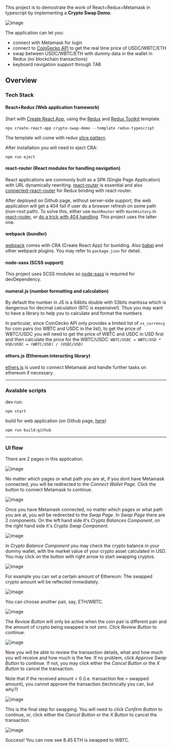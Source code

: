 This project is to demostrate the work of React+Redux+Metamask in typescript by implementing a **Crypto Swap Demo**.

![image](https://user-images.githubusercontent.com/85455/143508661-be3ac5f4-0a76-4033-ba41-202c036e4259.png)

The application can let you:
- connect with Metamask for login
- connect to [CoinGecko API](https://www.coingecko.com/api/documentations/v3#/) to get the real time price of USDC/WBTC/ETH
- swap between USDC/WBTC/ETH with dummy data in the wallet in Redux (no blockchain transactions)
- keyboard navigation support through TAB

## Overview
### Tech Stack
#### React+Redux (Web application framework)
Start with [Create React App](https://github.com/facebook/create-react-app), using the [Redux](https://redux.js.org/) and [Redux Toolkit](https://redux-toolkit.js.org/) template.
```
npx create-react-app crypto-swap-demo --template redux-typescript
```

The template will come with redux [slice pattern](https://redux.js.org/faq/code-structure#what-should-my-file-structure-look-like-how-should-i-group-my-action-creators-and-reducers-in-my-project-where-should-my-selectors-go).

After installation you will need to eject CRA:
```
npm run eject
```

#### react-router (React modules for handling navigation)
React applications are commonly built as a SPA (Single Page Application) with URL dynamically rewriting. [react-router](https://reactrouter.com/) is essential and also [connected-react-router](https://github.com/supasate/connected-react-router) for Redux binding with react-router.

After deployed on Github page, without server-side support, the web application will get a 404 fail if user do a browser refresh on some path (non-root path). To solve this, either use `HashRouter` with `HashHistory` in [react-router](https://reactrouter.com/web/api/HashRouter), or [do a trick with 404 handling](https://github.com/rafgraph/spa-github-pages). This project uses the latter one.

#### webpack (bundler)
[webpack](https://webpack.js.org/) comes with CRA (Create React App) for bunlding. Also [babel](https://babeljs.io/) and other webpack plugins. You may refer to `package.json` for detail.

#### node-sass (SCSS support)
This project uses SCSS modules so [node-sass](https://www.npmjs.com/package/node-sass) is required for devDependency.

#### numeral.js (number formatting and calculation)
By default the number in JS is a 64bits double with 53bits mantissa which is dangerous for decimal calculation (BTC is expensive!). Thus you may want to have a library to help you to calculate and format the numbers.

In particular, since CoinGecko API only provides a limited list of `vs_currency` for coin pairs (no WBTC and USDC in the list), to get the price of WBTC/USDC you will need to get the price of WBTC and USDC in USD first and then calculate the price for the WBTC/USDC:
`WBTC/USDC = WBTC/USD * USD/USDC = (WBTC/USD) / (USDC/USD)`

#### ethers.js (Ethereum interacting library)
[ethers.js](https://docs.ethers.io/v5/) is used to connect Metamask and handle further tasks on ethereum if necessary.

---
### Avalable scripts
dev run:
```
npm start
```
build for web application (on Github page, [here](https://shawtim.github.io/crypto-swap-demo/))
```
npm run build:github
```
---
### UI flow
There are 2 pages in this application.

![image](https://user-images.githubusercontent.com/85455/143505399-6b295d2f-d111-4e96-83ce-152829a759d5.png)

No matter which pages or what path you are at, if you dont have Metamask connected, you will be redirected to the *Connect Wallet Page*.
Click the button to connect Metamask to continue.

![image](https://user-images.githubusercontent.com/85455/143505549-e7d7a8dd-a7ce-4b19-9292-98acdef238c7.png)

Once you have Metamask connected, no matter which pages or what path you are at, you will be redirected to the *Swap Page*.
In *Swap Page* there are 2 components. On the left hand side it's *Crypto Balances Component*, on the right hand side it's *Crypto Swap Component*.

![image](https://user-images.githubusercontent.com/85455/143505823-add92ecf-f6f3-4bf0-aaff-89d726103b14.png)

In *Crypto Balance Component* you may check the crypto balance in your dummy wallet, with the market value of your crypto asset calculated in USD.
You may click on the button with right arrow to start swapping cryptos.

![image](https://user-images.githubusercontent.com/85455/143506024-627ee3e5-ed5c-488f-beb0-29d8b2821631.png)

For example you can set a certain amount of Ethereum:
The swapped crypto amount will be reflected immediately.

![image](https://user-images.githubusercontent.com/85455/143508786-5072fb85-b0a4-4585-94ea-b0f10b740377.png)

You can choose another pair, say, ETH/WBTC.

![image](https://user-images.githubusercontent.com/85455/143508875-1262f76d-17b4-4d3b-8788-68372c2acfaa.png)

The *Review Button* will only be active when the coin pair is different pair and the amount of crypto being swapped is not zero. Click *Review Button* to continue.

![image](https://user-images.githubusercontent.com/85455/143509095-58656f2d-4479-4515-a6f0-623e1aae5359.png)

Now you will be able to review the transaction details, what and how much you will receive and how much is the fee. If no problem, click *Approve Swap Button* to continue. If not, you may click either the *Cancel Button* or the *X Button* to cancel the transaction.

Note that if the received amount < 0 (i.e. transaction fee > swapped amount), you cannot approve the transaction (technically you can, but why?)

![image](https://user-images.githubusercontent.com/85455/143509239-77d44e82-13d4-43fa-861a-f29fb3eec037.png)

This is the final step for swapping. You will need to click *Confirm Button* to continue, or, click either the *Cancel Button* or the *X Button* to cancel the transaction.

![image](https://user-images.githubusercontent.com/85455/143509283-b774cda7-682f-4147-a074-ae0f708ef7c7.png)

Success! You can now see 8.45 ETH is swapped to WBTC.
